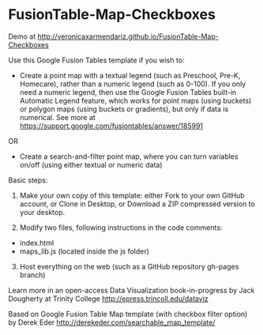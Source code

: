 FusionTable-Map-Checkboxes
==========================
Demo at http://veronicaxarmendariz.github.io/FusionTable-Map-Checkboxes

Use this Google Fusion Tables template if you wish to:
- Create a point map with a textual legend (such as Preschool, Pre-K, Homecare), rather than a numeric legend (such as 0-100). If you only need a numeric legend, then use the Google Fusion Tables built-in Automatic Legend feature, which works for point maps (using buckets) or polygon maps (using buckets or gradients), but only if data is numerical. See more at https://support.google.com/fusiontables/answer/185991

OR

- Create a search-and-filter point map, where you can turn variables on/off (using either textual or numeric data)

Basic steps:

1) Make your own copy of this template: either Fork to your own GitHub account, or Clone in Desktop, or Download a ZIP compressed version to your desktop.

2) Modify two files, following instructions in the code comments:
- index.html
- maps_lib.js (located inside the js folder)

3) Host everything on the web (such as a GitHub repository gh-pages branch)

Learn more in an open-access Data Visualization book-in-progress by Jack Dougherty at Trinity College
http://epress.trincoll.edu/dataviz

Based on Google Fusion Table Map template (with checkbox filter option) by Derek Eder
http://derekeder.com/searchable_map_template/
